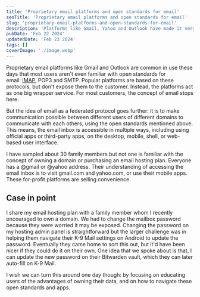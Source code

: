 ```yaml
---
title: 'Proprietary email platforms and open standards for email'
seoTitle: 'Proprietary email platforms and open standards for email'
slug: 'proprietary-email-platforms-and-open-standards-for-email'
description: 'Platforms like Gmail, Yahoo and Outlook have made it very easy to own and manage a mailbox, but I think we should be focusing on educating open standards.'
pubDate: 'Feb 22 2024'
updatedDate: 'Feb 23 2024'
tags: []
coverImage: './image.webp'
---
```


Proprietary email platforms like Gmail and Outlook are common in use these days that most users aren't even familiar with open standards for email: [IMAP](https://datatracker.ietf.org/doc/html/rfc9051), POP3 and SMTP. Popular platforms are based on these protocols, but don't expose them to the customer. Instead, the platforms act as one big wrapper service. For most customers, the concept of email stops here.

But the idea of email as a federated protocol goes further: it is to make communication possible between different users of different domains to communicate with each others, using the open standards mentioned above. This means, the email inbox is accessible in multiple ways, including using official apps or third-party apps, on the desktop, mobile, shell, or web-based user interface.

I have sampled about 30 family members but not one is familiar with the concept of owning a domain or purchasing an email hosting plan. Everyone has a @gmail or @yahoo address. Their understanding of accessing the email inbox is to visit gmail.com and yahoo.com, or use their mobile apps. These for-profit platforms are selling convenience.

## Case in point

I share my email hosting plan with a family member whom I recently encouraged to own a domain. We had to change the mailbox password because they were worried it may be exposed. Changing the password on my hosting admin panel is straightforward but the larger challenge was in helping them navigate their K-9 Mail settings on Android to update the password. Eventually they came home to sort this out, but it'd have been nicer if they could do it on their own. One idea that we spoke about is that, I can update the new password on their Bitwarden vault, which they can later auto-fill on K-9 Mail.

I wish we can turn this around one day though: by focusing on educating users of the advantages of owning their data, and on how to navigate these open standards and apps.
